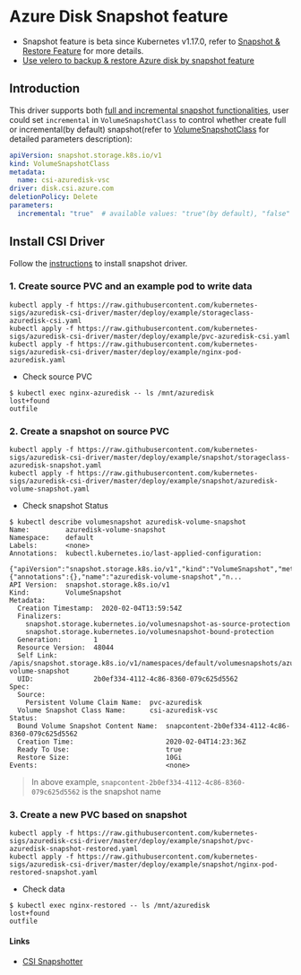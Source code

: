 # Azure Disk Snapshot feature

- Snapshot feature is beta since Kubernetes v1.17.0, refer to [Snapshot & Restore Feature](https://kubernetes-csi.github.io/docs/snapshot-restore-feature.html) for more details.
- [Use velero to backup & restore Azure disk by snapshot feature](https://velero.io/blog/csi-integration/)

## Introduction
This driver supports both [full and incremental snapshot functionalities](https://docs.microsoft.com/en-us/azure/virtual-machines/windows/incremental-snapshots), user could set `incremental` in `VolumeSnapshotClass` to control whether create full or incremental(by default) snapshot(refer to [VolumeSnapshotClass](../../../docs/driver-parameters.md#volumesnapshotclass) for detailed parameters description):

```yaml
apiVersion: snapshot.storage.k8s.io/v1
kind: VolumeSnapshotClass
metadata:
  name: csi-azuredisk-vsc
driver: disk.csi.azure.com
deletionPolicy: Delete
parameters:
  incremental: "true"  # available values: "true"(by default), "false"
```

## Install CSI Driver

Follow the [instructions](https://github.com/kubernetes-sigs/azuredisk-csi-driver/blob/master/docs/install-csi-driver-master.md) to install snapshot driver.

### 1. Create source PVC and an example pod to write data 
```console
kubectl apply -f https://raw.githubusercontent.com/kubernetes-sigs/azuredisk-csi-driver/master/deploy/example/storageclass-azuredisk-csi.yaml
kubectl apply -f https://raw.githubusercontent.com/kubernetes-sigs/azuredisk-csi-driver/master/deploy/example/pvc-azuredisk-csi.yaml
kubectl apply -f https://raw.githubusercontent.com/kubernetes-sigs/azuredisk-csi-driver/master/deploy/example/nginx-pod-azuredisk.yaml
```
 - Check source PVC
```console
$ kubectl exec nginx-azuredisk -- ls /mnt/azuredisk
lost+found
outfile
```

### 2. Create a snapshot on source PVC
```console
kubectl apply -f https://raw.githubusercontent.com/kubernetes-sigs/azuredisk-csi-driver/master/deploy/example/snapshot/storageclass-azuredisk-snapshot.yaml
kubectl apply -f https://raw.githubusercontent.com/kubernetes-sigs/azuredisk-csi-driver/master/deploy/example/snapshot/azuredisk-volume-snapshot.yaml
```
 - Check snapshot Status
```console
$ kubectl describe volumesnapshot azuredisk-volume-snapshot
Name:         azuredisk-volume-snapshot
Namespace:    default
Labels:       <none>
Annotations:  kubectl.kubernetes.io/last-applied-configuration:
                {"apiVersion":"snapshot.storage.k8s.io/v1","kind":"VolumeSnapshot","metadata":{"annotations":{},"name":"azuredisk-volume-snapshot","n...
API Version:  snapshot.storage.k8s.io/v1
Kind:         VolumeSnapshot
Metadata:
  Creation Timestamp:  2020-02-04T13:59:54Z
  Finalizers:
    snapshot.storage.kubernetes.io/volumesnapshot-as-source-protection
    snapshot.storage.kubernetes.io/volumesnapshot-bound-protection
  Generation:        1
  Resource Version:  48044
  Self Link:         /apis/snapshot.storage.k8s.io/v1/namespaces/default/volumesnapshots/azuredisk-volume-snapshot
  UID:               2b0ef334-4112-4c86-8360-079c625d5562
Spec:
  Source:
    Persistent Volume Claim Name:  pvc-azuredisk
  Volume Snapshot Class Name:      csi-azuredisk-vsc
Status:
  Bound Volume Snapshot Content Name:  snapcontent-2b0ef334-4112-4c86-8360-079c625d5562
  Creation Time:                       2020-02-04T14:23:36Z
  Ready To Use:                        true
  Restore Size:                        10Gi
Events:                                <none>
```
> In above example, `snapcontent-2b0ef334-4112-4c86-8360-079c625d5562` is the snapshot name

### 3. Create a new PVC based on snapshot
```console
kubectl apply -f https://raw.githubusercontent.com/kubernetes-sigs/azuredisk-csi-driver/master/deploy/example/snapshot/pvc-azuredisk-snapshot-restored.yaml
kubectl apply -f https://raw.githubusercontent.com/kubernetes-sigs/azuredisk-csi-driver/master/deploy/example/snapshot/nginx-pod-restored-snapshot.yaml
```

 - Check data
```console
$ kubectl exec nginx-restored -- ls /mnt/azuredisk
lost+found
outfile
```

#### Links
 - [CSI Snapshotter](https://github.com/kubernetes-csi/external-snapshotter)
